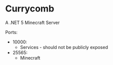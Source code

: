 # Currycomb

 A .NET 5 Minecraft Server

Ports:

- 10000:
  - Services - should not be publicly exposed
- 25565:
  - Minecraft

